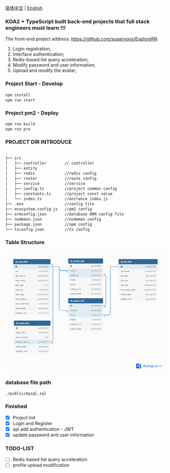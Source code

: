 [简体中文](./README.md) | [English](./README.en.md)

### KOA2 + TypeScript built back-end projects that full stack engineers must learn !!!

The front-end project address: https://github.com/supervons/ExploreRN

1. Login registration;
2. Interface authentication;
3. Redis-based list query acceleration;
4. Modify password and user information;
5. Upload and modify the avatar;

### Project Start - Develop

```
npm install
npm run start
```

### Project pm2 - Deploy

```
npm run build
npm run pro
```

### PROJECT DIR INTRODUCE

```
.
├── src
│   ├── controller        // controller
│   ├── entity
│   ├── redis             //redis config
│   ├── router            //route config
│   ├── service           //service
│   ├── config.ts         //project common config
│   ├── constants.ts      //project const value
│   └── index.ts          //entrance index.js
├── .env                  //config file
├── ecosystem.config.js   //pm2 config
├── ormconfig.json        //database ORM config file
├── nodemon.json          //nodemon config
├── package.json          //npm config
└── tsconfig.json         //ts config
```

### Table Structure

<img src="./public/explore.png" alt="Structure" align="center"/>

### database file path

```
./public/mysql.sql
```

### Finished

- [x] Project Init
- [x] Login and Register
- [x] api add authentication - JWT
- [x] update password and user information

### TODO-LIST

- [ ] Redis-based list query acceleration
- [ ] profile upload modification
